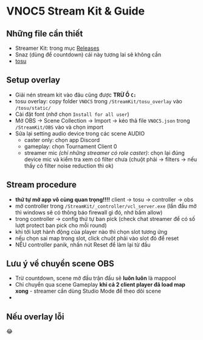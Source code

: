 # VNOC5 Stream Kit & Guide

## Những file cần thiết
- Streamer Kit: trong mục [Releases](https://github.com/FukutoTojido/vcl-guide/releases)
- Snaz (dùng để countdown) cái này tương lai sẽ không cần
- [tosu](https://github.com/KotRikD/tosu)

## Setup overlay
- Giải nén stream kit vào đâu cũng được **TRỪ Ổ `C:`**
- tosu overlay: copy folder `VNOC5` trong `/StreamKit/tosu_overlay` vào `/tosu/static/`
- Cài đặt font (nhớ chọn `Install for all user`)
- Mở OBS -> Scene Collection -> Import -> kéo thả file `VNOC5.json` trong `/StreamKit/OBS` vào và chọn import
- Sửa lại setting audio device trong các scene AUDIO
  - caster only: chọn app Discord
  - gameplay: chọn Tournament Client 0
  - streamer mic _(chỉ những streamer có role caster)_: chọn lại đúng device mic và kiểm tra xem có filter chưa (chuột phải -> filters -> nếu thấy có filter noise reduction thì ok)

## Stream procedure
- **thứ tự mở app vô cùng quan trọng!!!!** client -> tosu -> controller -> obs
- mở controller trong `/StreamKit/_controller/vcl_server.exe` (lần đầu mở thì windows sẽ có thông báo firewall gì đó, nhớ bấm allow)
- trong controller -> config thứ tự ban pick (check chat streamer để có số lượt protect ban pick cho mỗi round)
- khi tới lượt hành động của player nào thì chọn slot tương ứng
- nếu chọn sai map trong slot, click chuột phải vào slot đó để reset
- NẾU controller panik, nhấn nút Reset để làm lại từ đầu

## Lưu ý về chuyển scene OBS
- Trừ countdown, scene mở đầu trận đấu sẽ **luôn luôn** là mappool
- Chỉ chuyển qua scene Gameplay **khi cả 2 client player đã load map xong** - streamer cần dùng Studio Mode để theo dõi scene
- 

## Nếu overlay lỗi
😂
